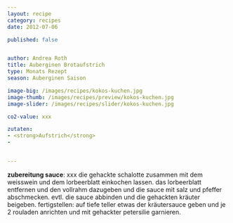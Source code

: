 ```yaml
---
layout: recipe
category: recipes
date: 2012-07-06

published: false


author: Andrea Roth
title: Auberginen Brotaufstrich
type: Monats Rezept
season: Auberginen Saison

image-big: /images/recipes/kokos-kuchen.jpg
image-thumb: /images/recipes/preview/kokos-kuchen.jpg
image-slider: /images/recipes/slider/kokos-kuchen.jpg

co2-value: xxx

zutaten:
- <strong>Aufstrich</strong>
-


---
```




**zubereitung sauce**:
xxx die gehackte schalotte zusammen mit dem weisswein und dem lorbeerblatt einkochen lassen.
das lorbeerblatt entfernen und den vollrahm dazugeben und die sauce mit salz und pfeffer abschmecken. evtl. die sauce abbinden und die gehackten kräuter beigeben.
fertigstellen:
auf tiefe teller etwas der kräutersauce geben und je 2 rouladen anrichten und mit gehackter petersilie garnieren.